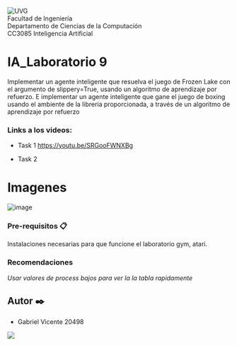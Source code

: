 ![UVG](https://res.cloudinary.com/webuvg/image/upload/f_auto/v1551291412/WEB/institucional/logouvg.png) <br>
Facultad de Ingeniería <br>
Departamento de Ciencias de la Computación <br>
CC3085 Inteligencia Artificial <br>


# IA_Laboratorio 9
Implementar un agente inteligente que resuelva el juego de Frozen Lake con el argumento de slippery=True, usando un algoritmo de aprendizaje por refuerzo. E implementar un agente inteligente que gane el juego de
boxing usando el ambiente de la librería proporcionada, a través de un algoritmo de aprendizaje por refuerzo

### Links a los videos:

* Task 1
https://youtu.be/SRGooFWNXBg

* Task 2

# Imagenes

![image](https://user-images.githubusercontent.com/60375344/236737288-886f113f-a67d-4cad-bbc0-16ce7c9ee190.png)


### Pre-requisitos 📋

Instalaciones necesarias para que funcione el laboratorio gym, atari.

### Recomendaciones

_Usar valores de process bajos para ver la la tabla rapidamente_

## Autor ✒️

- Gabriel Vicente 20498

<a href="https://github.com/GabrielVicente-GT/IA_Lab9_UVG/graphs/contributors">
  <img src="https://contrib.rocks/image?repo=GabrielVicente-GT/IA_Lab9_UVG" />
</a>
